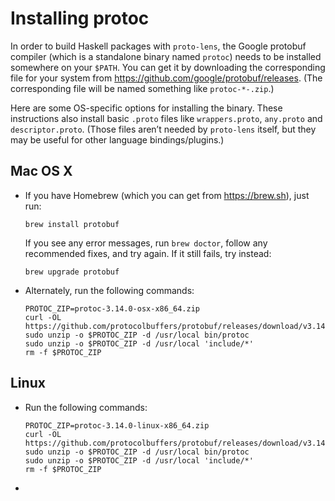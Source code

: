 # Installing protoc

In order to build Haskell packages with `proto-lens`, the Google protobuf compiler (which is a standalone binary named `protoc`) needs to be installed somewhere on your `$PATH`. You can get it by downloading the corresponding file for your system from https://github.com/google/protobuf/releases. (The corresponding file will be named something like `protoc-*-.zip`.)

Here are some OS-specific options for installing the binary. These instructions also install basic `.proto` files like `wrappers.proto`, `any.proto` and `descriptor.proto`. (Those files aren’t needed by `proto-lens` itself, but they may be useful for other language bindings/plugins.)

## Mac OS X

- If you have Homebrew (which you can get from https://brew.sh), just run:

  ```
  brew install protobuf
  ```

  If you see any error messages, run `brew doctor`, follow any recommended fixes, and try again. If it still fails, try instead:

  ```
  brew upgrade protobuf
  ```

- Alternately, run the following commands:

  ```
  PROTOC_ZIP=protoc-3.14.0-osx-x86_64.zip
  curl -OL https://github.com/protocolbuffers/protobuf/releases/download/v3.14.0/$PROTOC_ZIP
  sudo unzip -o $PROTOC_ZIP -d /usr/local bin/protoc
  sudo unzip -o $PROTOC_ZIP -d /usr/local 'include/*'
  rm -f $PROTOC_ZIP
  ```

## Linux

- Run the following commands:

  ```
  PROTOC_ZIP=protoc-3.14.0-linux-x86_64.zip
  curl -OL https://github.com/protocolbuffers/protobuf/releases/download/v3.14.0/$PROTOC_ZIP
  sudo unzip -o $PROTOC_ZIP -d /usr/local bin/protoc
  sudo unzip -o $PROTOC_ZIP -d /usr/local 'include/*'
  rm -f $PROTOC_ZIP
  ```

- 